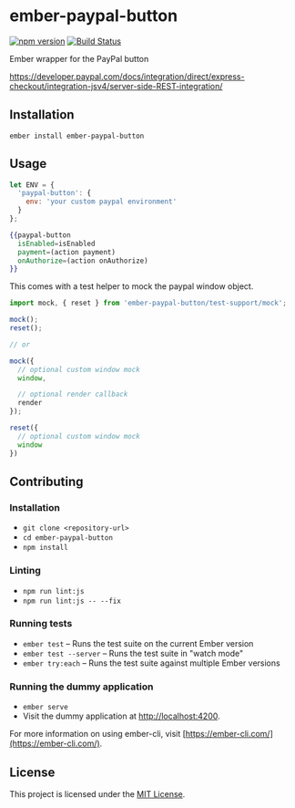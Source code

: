 ember-paypal-button
==============================================================================

[![npm version](https://badge.fury.io/js/ember-paypal-button.svg)](https://badge.fury.io/js/ember-paypal-button)
[![Build Status](https://travis-ci.org/peopleconnectus/ember-paypal-button.svg?branch=master)](https://travis-ci.org/peopleconnectus/ember-paypal-button)

Ember wrapper for the PayPal button

https://developer.paypal.com/docs/integration/direct/express-checkout/integration-jsv4/server-side-REST-integration/

Installation
------------------------------------------------------------------------------

```
ember install ember-paypal-button
```


Usage
------------------------------------------------------------------------------

```js
let ENV = {
  'paypal-button': {
    env: 'your custom paypal environment'
  }
};
```

```hbs
{{paypal-button
  isEnabled=isEnabled
  payment=(action payment)
  onAuthorize=(action onAuthorize)
}}
```

This comes with a test helper to mock the paypal window object.

```js
import mock, { reset } from 'ember-paypal-button/test-support/mock';

mock();
reset();

// or

mock({
  // optional custom window mock
  window,

  // optional render callback
  render
});

reset({
  // optional custom window mock
  window
})
```


Contributing
------------------------------------------------------------------------------

### Installation

* `git clone <repository-url>`
* `cd ember-paypal-button`
* `npm install`

### Linting

* `npm run lint:js`
* `npm run lint:js -- --fix`

### Running tests

* `ember test` – Runs the test suite on the current Ember version
* `ember test --server` – Runs the test suite in "watch mode"
* `ember try:each` – Runs the test suite against multiple Ember versions

### Running the dummy application

* `ember serve`
* Visit the dummy application at [http://localhost:4200](http://localhost:4200).

For more information on using ember-cli, visit [https://ember-cli.com/](https://ember-cli.com/).

License
------------------------------------------------------------------------------

This project is licensed under the [MIT License](LICENSE.md).

